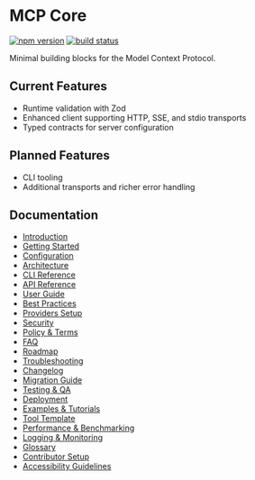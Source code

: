 # MCP Core

[![npm version](https://img.shields.io/npm/v/@cortex-os/mcp-core)](https://www.npmjs.com/package/@cortex-os/mcp-core)
[![build status](https://img.shields.io/github/actions/workflow/status/Cortex-OS/Cortex-OS/ci.yml?branch=main&label=CI)](https://github.com/Cortex-OS/Cortex-OS/actions/workflows/ci.yml)

Minimal building blocks for the Model Context Protocol.

## Current Features

- Runtime validation with Zod
- Enhanced client supporting HTTP, SSE, and stdio transports
- Typed contracts for server configuration

## Planned Features

- CLI tooling
- Additional transports and richer error handling

## Documentation

- [Introduction](./introduction.md)
- [Getting Started](./getting-started.md)
- [Configuration](./configuration.md)
- [Architecture](./architecture.md)
- [CLI Reference](./cli-reference.md)
- [API Reference](./api-reference.md)
- [User Guide](./user-guide.md)
- [Best Practices](./best-practices.md)
- [Providers Setup](./providers-setup.md)
- [Security](./security.md)
- [Policy & Terms](./policy.md)
- [FAQ](./faq.md)
- [Roadmap](./roadmap.md)
- [Troubleshooting](./troubleshooting.md)
- [Changelog](./changelog.md)
- [Migration Guide](./migration-guide.md)
- [Testing & QA](./testing.md)
- [Deployment](./deployment.md)
- [Examples & Tutorials](./examples.md)
- [Tool Template](./mcp-tool-template.md)
- [Performance & Benchmarking](./performance.md)
- [Logging & Monitoring](./logging-monitoring.md)
- [Glossary](./glossary.md)
- [Contributor Setup](./contributor-setup.md)
- [Accessibility Guidelines](./accessibility.md)
